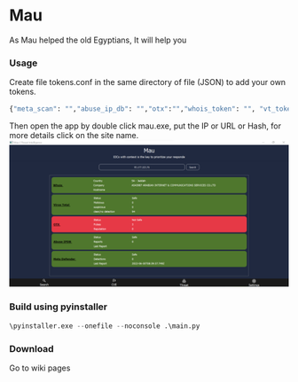 # Mau
As Mau helped the old Egyptians, It will help you

### Usage
Create file tokens.conf in the same directory of file (JSON) to add your own tokens.
```python
{"meta_scan": "","abuse_ip_db": "","otx":"","whois_token": "", "vt_token": ""}
```
Then open the app by double click mau.exe, put the IP or URL or Hash, for more details click on the site name.
![](./view/img/mau_ti.png)


### Build using pyinstaller
```python
\pyinstaller.exe --onefile --noconsole .\main.py

```

### Download
Go to wiki pages
